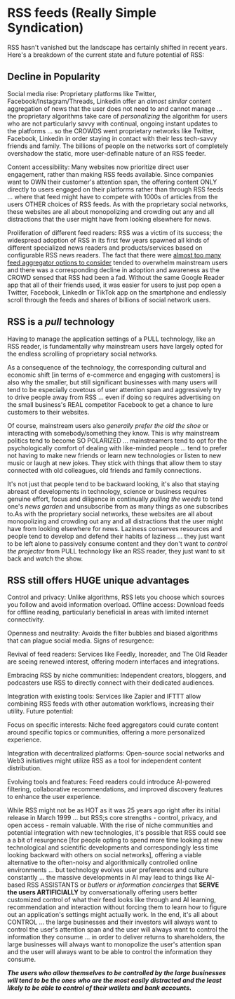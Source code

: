 # RSS feeds (Really Simple Syndication)

RSS hasn't vanished but the landscape has certainly shifted in recent years. Here's a breakdown of the current state and future potential of RSS:

## Decline in Popularity

Social media rise: Proprietary platforms like Twitter, Facebook/Instagram/Threads, Linkedin offer an *almost similar* content aggregation of news that the user does not need to and cannot manage ... the proprietary algorithms take care of *personalizing* the algorithm for users who are not particularly savvy with continual, ongoing instant updates to the platforms ... so the CROWDS went proprietary networks like Twitter, Facebook, Linkedin in order staying in contact with their less tech-savvy friends and family. The billions of people on the networks sort of completely overshadow the static, more user-definable nature of an RSS feeder.

Content accessibility: Many websites now prioritize direct user engagement, rather than making RSS feeds available. Since companies want to OWN their customer's attention span, the offering content ONLY directly to users engaged on their platforms rather than through RSS feeds ... where that feed might have to compete with 1000s of articles from the users OTHER choices of RSS feeds.  As with the proprietary social networks, these websites are all about monopolizing and crowding out any and all distractions that the user might have from looking elsewhere for news.

Proliferation of different feed readers: RSS was a victim of its success; the widespread adoption of RSS in its first few years spawned all kinds of different specialized news readers and products/services based on configurable RSS news readers. The fact that there were [almost too many feed aggregator options to consider](https://en.wikipedia.org/wiki/Comparison_of_feed_aggregators) tended to overwhelm mainstream users and there was a corresponding decline in adoption and awareness as the CROWD sensed that RSS had been a fad. Without the same Google Reader app that all of their friends used, it was easier for users to just pop open a Twitter, Facebook, LinkedIn or TikTok app on the smartphone and endlessly scroll through the feeds and shares of billions of social network users. 

## RSS is a *pull* technology

Having to manage the application settings of a PULL technology, like an RSS reader, is fundamentally why mainstream users have largely opted for the endless scrolling of proprietary social networks.

As a consequence of the technology, the corresponding cultural and economic shift [in terms of e-commerce and engaging with customers] is also why the smaller, but still significant businesses with many users will tend to be especially covetous of user attention span and aggressively try to drive people away from RSS ... even if doing so requires advertising on the small business's REAL competitor Facebook to get a chance to lure customers to their websites.

Of course, mainstream users also *generally prefer the old the shoe* or interacting with somebody/something they know. This is why mainstream politics tend to become SO POLARIZED ... mainstreamers tend to opt for the psychologically comfort of dealing with like-minded people ... tend to prefer not having to make new friends or learn new technologies or listen to new music or laugh at new jokes. They stick with things that allow them to stay connected with old colleagues, old friends and family connections.  

It's not just that people tend to be backward looking, it's also that staying abreast of developments in technology, science or business requires genuine effort, focus and diligence in continually *pulling the weeds* to tend one's *news garden* and unsubscribe from as many things as one subscribes to.As with the proprietary social networks, these websites are all about monopolizing and crowding out any and all distractions that the user might have from looking elsewhere for news. Laziness conserves resources and people tend to develop and defend their habits of laziness ... they just want to be left alone to passively consume content and they don't want to *control the projector* from PULL technology like an RSS reader, they just want to sit back and watch the show.

## RSS still offers HUGE unique advantages

Control and privacy: Unlike algorithms, RSS lets you choose which sources you follow and avoid information overload.
Offline access: Download feeds for offline reading, particularly beneficial in areas with limited internet connectivity.

Openness and neutrality: Avoids the filter bubbles and biased algorithms that can plague social media.
Signs of resurgence:

Revival of feed readers: Services like Feedly, Inoreader, and The Old Reader are seeing renewed interest, offering modern interfaces and integrations.

Embracing RSS by niche communities: Independent creators, bloggers, and podcasters use RSS to directly connect with their dedicated audiences.

Integration with existing tools: Services like Zapier and IFTTT allow combining RSS feeds with other automation workflows, increasing their utility.
Future potential:

Focus on specific interests: Niche feed aggregators could curate content around specific topics or communities, offering a more personalized experience.

Integration with decentralized platforms: Open-source social networks and Web3 initiatives might utilize RSS as a tool for independent content distribution.

Evolving tools and features: Feed readers could introduce AI-powered filtering, collaborative recommendations, and improved discovery features to enhance the user experience.

While RSS might not be as HOT as it was 25 years ago right after its initial release in March 1999 ... but RSS;s core strengths - control, privacy, and open access - remain valuable. With the rise of niche communities and potential integration with new technologies, it's possible that RSS could see a a bit of resurgence [for people opting to spend more time looking at new technological and scientific developments and correspondingly less time looking backward with others on social networks], offering a viable alternative to the often-noisy and algorithmically controlled online environments ... but technology evolves user preferences and culture constantly ... the massive developments in AI may lead to things like AI-based RSS ASSISTANTS or *butlers* or *information concierges* that **SERVE the users ARTIFICIALLY** by conversationally offering users better customized control of what their feed looks like through and AI learning, recommendation and interaction without forcing them to learn how to figure out an application's settings might actually work. In the end, it's all about CONTROL ... the large businesses and their investors will always want to control the user's attention span and the user will always want to control the information they consume ... in order to deliver returns to shareholders, the large businesses will always want to monopolize the user's attention span and the user will always want to be able to control the information they consume. 

***The users who allow themselves to be controlled by the large businesses will tend to be the ones who are the most easily distracted and the least likely to be able to control of their wallets and bank accounts.***
